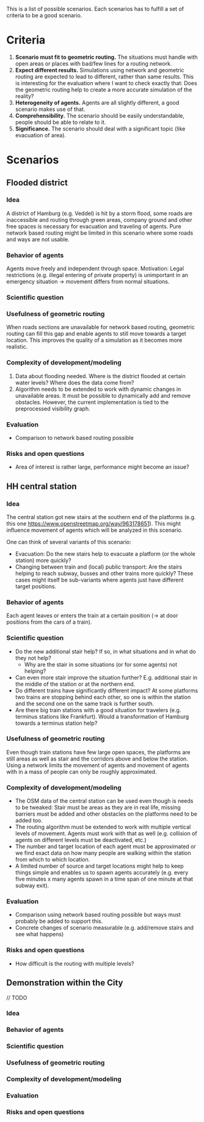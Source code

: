 This is a list of possible scenarios.
Each scenarios has to fulfill a set of criteria to be a good scenario.

# Criteria

1. **Scenario must fit to geometric routing.** The situations must handle with open areas or places with bad/few lines for a routing network.
2. **Expect different results.** Simulations using network and geometric routing are expected to lead to different, rather than same results. This is interesting for the evaluation where I want to check exactly that: Does the geometric routing help to create a more accurate simulation of the reality?
3. **Heterogeneity of agents.** Agents are all slightly different, a good scenario makes use of that.
4. **Comprehensibility.** The scenario should be easily understandable, people should be able to relate to it.
5. **Significance.** The scenario should deal with a significant topic (like evacuation of area).

# Scenarios

## Flooded district

### Idea

A district of Hamburg (e.g. Veddel) is hit by a storm flood, some roads are inaccessible and routing through green areas, company ground and other free spaces is necessary for evacuation and traveling of agents. Pure network based routing might be limited in this scenario where some roads and ways are not usable.

### Behavior of agents

Agents move freely and independent through space. Motivation: Legal restrictions (e.g. illegal entering of private property) is unimportant in an emergency situation → movement differs from normal situations.

### Scientific question

### Usefulness of geometric routing

When roads sections are unavailable for network based routing, geometric routing can fill this gap and enable agents to still move towards a target location. This improves the quality of a simulation as it becomes more realistic.

### Complexity of development/modeling

1. Data about flooding needed. Where is the district flooded at certain water levels? Where does the data come from?
2. Algorithm needs to be extended to work with dynamic changes in unavailable areas. It must be possible to dynamically add and remove obstacles. However, the current implementation is tied to the preprocessed visibility graph.

### Evaluation

* Comparison to network based routing possible

### Risks and open questions

* Area of interest is rather large, performance might become an issue?

## HH central station

### Idea

The central station got new stairs at the southern end of the platforms (e.g. this one https://www.openstreetmap.org/way/963178651). This might influence movement of agents which will be analyzed in this scenario.

One can think of several variants of this scenario:

* Evacuation: Do the new stairs help to evacuate a platform (or the whole station) more quickly?
* Changing between train and (local) public transport: Are the stairs helping to reach subway, busses and other trains more quickly? These cases might itself be sub-variants where agents just have different target positions.

### Behavior of agents

Each agent leaves or enters the train at a certain position (→ at door positions from the cars of a train). 

### Scientific question

* Do the new additional stair help? If so, in what situations and in what do they not help?
  * Why are the stair in some situations (or for some agents) not helping?
* Can even more stair improve the situation further? E.g. additional stair in the middle of the station or at the northern end.
* Do different trains have significantly different impact? At some platforms two trains are stopping behind each other, so one is within the station and the second one on the same track is further south.
* Are there big train stations with a good situation for travelers (e.g. terminus stations like Frankfurt). Would a transformation of Hamburg towards a terminus station help?

### Usefulness of geometric routing

Even though train stations have few large open spaces, the platforms are still areas as well as stair and the corridors above and below the station. Using a network limits the movement of agents and movement of agents with in a mass of people can only be roughly approximated.

### Complexity of development/modeling

* The OSM data of the central station can be used even though is needs to be tweaked: Stair must be areas as they are in real life, missing barriers must be added and other obstacles on the platforms need to be added too.
* The routing algorithm must be extended to work with multiple vertical levels of movement. Agents must work with that as well (e.g. collision of agents on different levels must be deactivated, etc.)
* The number and target location of each agent must be approximated or we find exact data on how many people are walking within the station from which to which location.
* A limited number of source and target locations might help to keep things simple and enables us to spawn agents accurately (e.g. every five minutes x many agents spawn in a time span of one minute at that subway exit).

### Evaluation

* Comparison using network based routing possible but ways must probably be added to support this.
* Concrete changes of scenario measurable (e.g. add/remove stairs and see what happens)

### Risks and open questions

* How difficult is the routing with multiple levels?

## Demonstration within the City

// TODO

### Idea

### Behavior of agents

### Scientific question

### Usefulness of geometric routing

### Complexity of development/modeling

### Evaluation

### Risks and open questions
